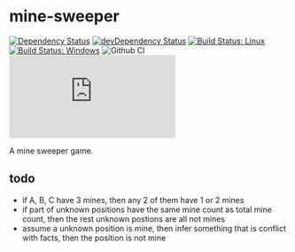 # mine-sweeper

[![Dependency Status](https://david-dm.org/plantain-00/mine-sweeper.svg)](https://david-dm.org/plantain-00/mine-sweeper)
[![devDependency Status](https://david-dm.org/plantain-00/mine-sweeper/dev-status.svg)](https://david-dm.org/plantain-00/mine-sweeper#info=devDependencies)
[![Build Status: Linux](https://travis-ci.org/plantain-00/mine-sweeper.svg?branch=master)](https://travis-ci.org/plantain-00/mine-sweeper)
[![Build Status: Windows](https://ci.appveyor.com/api/projects/status/github/plantain-00/mine-sweeper?branch=master&svg=true)](https://ci.appveyor.com/project/plantain-00/mine-sweeper/branch/master)
![Github CI](https://github.com/plantain-00/mine-sweeper/workflows/Github%20CI/badge.svg)
[![type-coverage](https://img.shields.io/badge/dynamic/json.svg?label=type-coverage&prefix=%E2%89%A5&suffix=%&query=$.typeCoverage.atLeast&uri=https%3A%2F%2Fraw.githubusercontent.com%2Fplantain-00%2Fmine-sweeper%2Fmaster%2Fpackage.json)](https://github.com/plantain-00/mine-sweeper)

A mine sweeper game.

## todo

+ if A, B, C have 3 mines, then any 2 of them have 1 or 2 mines
+ if part of unknown positions have the same mine count as total mine count, then the rest unknown postions are all not mines
+ assume a unknown position is mine, then infer something that is conflict with facts, then the position is not mine
